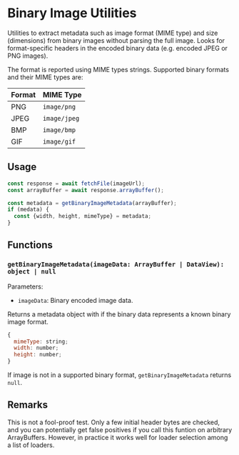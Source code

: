# Binary Image Utilities

Utilities to extract metadata such as image format (MIME type) and size (dimensions) from binary images without parsing the full image. Looks for format-specific headers in the encoded binary data (e.g. encoded JPEG or PNG images).

The format is reported using MIME types strings. Supported binary formats and their MIME types are:

| Format | MIME Type    |
| ------ | ------------ |
| PNG    | `image/png`  |
| JPEG   | `image/jpeg` |
| BMP    | `image/bmp`  |
| GIF    | `image/gif`  |

## Usage

```js
const response = await fetchFile(imageUrl);
const arrayBuffer = await response.arrayBuffer();

const metadata = getBinaryImageMetadata(arrayBuffer);
if (medata) {
  const {width, height, mimeType} = metadata;
}
```

## Functions

### `getBinaryImageMetadata(imageData: ArrayBuffer | DataView): object | null`

Parameters:

- `imageData`: Binary encoded image data.

Returns a metadata object with if the binary data represents a known binary image format.

```js
{
  mimeType: string;
  width: number;
  height: number;
}
```

If image is not in a supported binary format, `getBinaryImageMetadata` returns `null`.

## Remarks

This is not a fool-proof test. Only a few initial header bytes are checked, and you can potentially get false positives if you call this funtion on arbitrary ArrayBuffers. However, in practice it works well for loader selection among a list of loaders.
